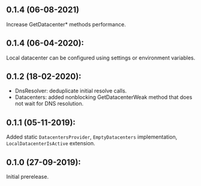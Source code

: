 ## 0.1.4 (06-08-2021)

Increase GetDatacenter* methods performance.

## 0.1.4 (06-04-2020):

Local datacenter can be configured using settings or environment variables.

## 0.1.2 (18-02-2020):

- DnsResolver: deduplicate initial resolve calls.
- Datacenters: added nonblocking GetDatacenterWeak method that does not wait for DNS resolution.

## 0.1.1 (05-11-2019):

Added static `DatacentersProvider`, `EmptyDatacenters` implementation, `LocalDatacenterIsActive` extension.

## 0.1.0 (27-09-2019): 

Initial prerelease.